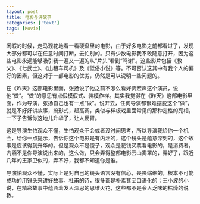 ```yaml
---
layout: post
title: 电影与讲故事
categories: ['text']
tags: [Movie]
---
```


闲暇的时候，走马观花地看一看硬盘里的电影，由于好多电影之前都看过了，发现大部分都可以在任意时间打断，去忙别的。只有少数电影我不敢随意打开，因为这些电影永远能够吸引我一遍又一遍的从“片头”看到“鸣谢”。这些影片包括《教父》、《七武士》、《出租车司机》及《低俗小说》等。不可否认这其中有我个人的偏好的因素，但这对于一部电影的优劣，仍然是可以说明一些问题的。

在《昨天》这部电影里面，张扬说了他之前不怎么看好贾宏声这个演员，说他“做”。“做”的意思有点假模假式、装模作样。其实我觉得在《昨天》这部电影里面，作为导演，张扬自己也有一点“做”。说开去，任何导演都很难摆脱这个“做”，就是不好好讲故事，搞形式，起高调，类似与样板戏里面常见的那种定格的亮相，一下子告诉你这地儿升华了，让人反胃。

这是导演生怕观众不懂，生怕观众不会或者没时间思考，所以导演我给你一个机会，给你一点提示，告诉你这个电影是有内涵的，这个镜头是蕴意深刻的，这个故事是应该得到升华的。但是观众不是傻子，观众是花钱买票看电影的，是消费者，内涵不是你导演说出来的，这么做，只会弄得整部电影云山雾罩的，弄好了，跟近几年的王家卫似的，弄不好，我都不知道你是谁。

导演怕观众不懂，实际上是对自己的镜头语言没有信心，畏畏缩缩的，根本不可能成功的用镜头来讲好故事。杜甫的诗，很多都是朴素甚至口语化的；王小波的小说，在精彩故事中蕴涵着发人深思的思维火花，这些都不是令人乏味的枯燥的说教。